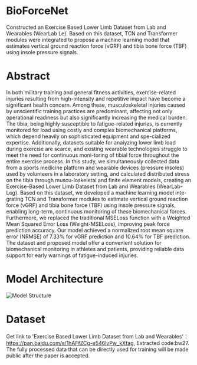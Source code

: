 # BioForceNet
Constructed an Exercise Based Lower Limb Dataset from Lab and Wearables (WearLab Le). Based on this dataset, TCN and Transformer modules were integrated to propose a machine learning model that estimates vertical ground reaction force (vGRF) and tibia bone force (TBF) using insole pressure signals.

# Abstract
In both military training and general fitness activities, exercise-related injuries resulting from high-intensity and repetitive impact have become a significant health concern. Among these, musculoskeletal injuries caused by unscientific training practices are predominant, affecting not only operational readiness but also significantly increasing the medical burden. The tibia, being highly susceptible to fatigue-related injuries, is currently monitored for load using costly and complex biomechanical platforms, which depend heavily on sophisticated equipment and spe-cialized expertise. Additionally, datasets suitable for analyzing lower limb load during exercise are scarce, and existing wearable technologies struggle to meet the need for continuous moni-toring of tibial force throughout the entire exercise process. In this study, we simultaneously collected data from a sports medicine platform and wearable devices (pressure insoles) used by volunteers in a laboratory setting, and calculated distributed stress on the tibia through muscu-loskeletal and finite element models, creating an Exercise-Based Lower Limb Dataset from Lab and Wearables (WearLab-Leg). Based on this dataset, we developed a machine learning model inte-grating TCN and Transformer modules to estimate vertical ground reaction force (vGRF) and tibia bone force (TBF) using insole pressure signals, enabling long-term, continuous monitoring of these biomechanical forces. Furthermore, we replaced the traditional MSELoss function with a Weighted Mean Squared Error Loss (Weight-MSELoss), improving peak force prediction accuracy. Our model achieved a normalized root mean square error (NRMSE) of 7.33% for vGRF prediction and 10.64% for TBF prediction. The dataset and proposed model offer a convenient solution for biomechanical monitoring in athletes and patients, providing reliable data support for early warnings of fatigue-induced injuries.

# Model Architecture
![Model Structure](https://github.com/user-attachments/assets/63704880-92f4-4561-a491-8b3855059a08)

# Dataset
Get link to 'Exercise Based Lower Limb Dataset from Lab and Wearables'：https://pan.baidu.com/s/1hAFfZCg-e546lvPw_kXfag, Extracted code:bw27.
The fully processed data that can be directly used for training will be made public after the paper is accepted.
